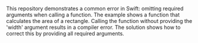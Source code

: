 This repository demonstrates a common error in Swift: omitting required arguments when calling a function. The example shows a function that calculates the area of a rectangle. Calling the function without providing the 'width' argument results in a compiler error.  The solution shows how to correct this by providing all required arguments.